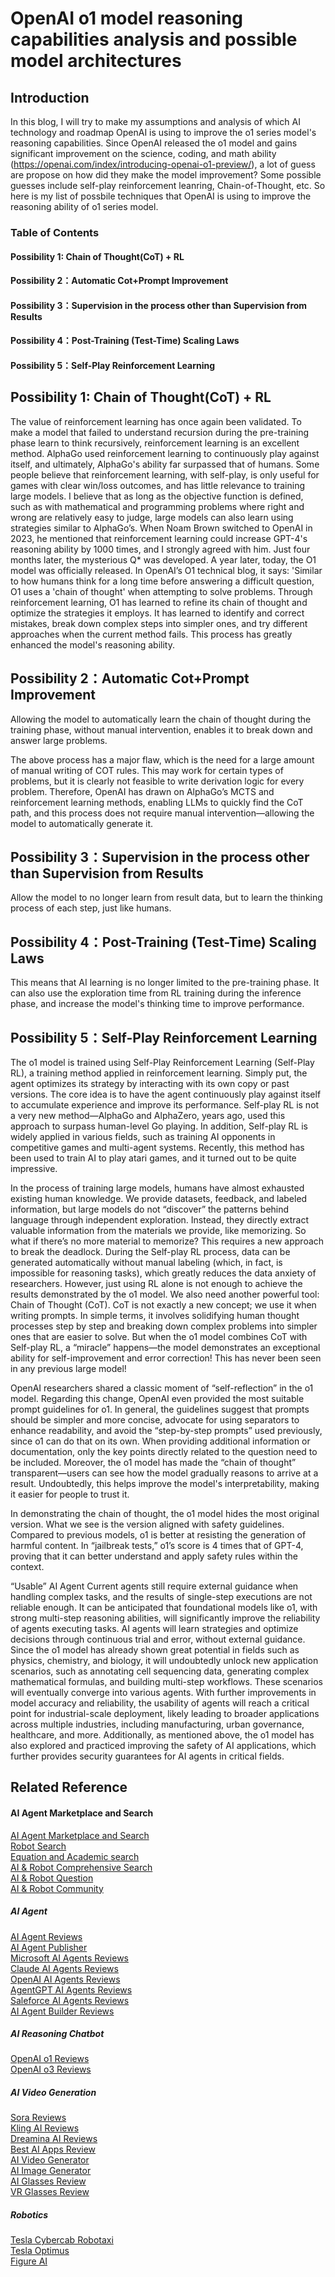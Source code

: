 # OpenAI o1 model reasoning capabilities analysis and possible model architectures

## Introduction
In this blog, I will try to make my assumptions and analysis of which AI technology and roadmap OpenAI is using to improve the o1 series model's reasoning capabilities. Since OpenAI released the o1 model and gains significant improvement on the science, coding, and math ability (https://openai.com/index/introducing-openai-o1-preview/), a lot of guess are propose on how did they make the model improvement? Some possible guesses include self-play reinforcement leanring, Chain-of-Thought, etc. So here is my list of possbile techniques that OpenAI is using to improve the reasoning ability of o1 series model.


### Table of Contents
#### Possibility 1: Chain of Thought(CoT) + RL
#### Possibility 2：Automatic Cot+Prompt Improvement
#### Possibility 3：Supervision in the process other than Supervision from Results
#### Possibility 4：Post-Training (Test-Time) Scaling Laws
#### Possibility 5：Self-Play Reinforcement Learning



## Possibility 1: Chain of Thought(CoT) + RL
The value of reinforcement learning has once again been validated. To make a model that failed to understand recursion during the pre-training phase learn to think recursively, reinforcement learning is an excellent method. AlphaGo used reinforcement learning to continuously play against itself, and ultimately, AlphaGo's ability far surpassed that of humans. Some people believe that reinforcement learning, with self-play, is only useful for games with clear win/loss outcomes, and has little relevance to training large models. I believe that as long as the objective function is defined, such as with mathematical and programming problems where right and wrong are relatively easy to judge, large models can also learn using strategies similar to AlphaGo’s. When Noam Brown switched to OpenAI in 2023, he mentioned that reinforcement learning could increase GPT-4's reasoning ability by 1000 times, and I strongly agreed with him. Just four months later, the mysterious Q* was developed. A year later, today, the O1 model was officially released. In OpenAI’s O1 technical blog, it says: 'Similar to how humans think for a long time before answering a difficult question, O1 uses a 'chain of thought' when attempting to solve problems. Through reinforcement learning, O1 has learned to refine its chain of thought and optimize the strategies it employs. It has learned to identify and correct mistakes, break down complex steps into simpler ones, and try different approaches when the current method fails. This process has greatly enhanced the model's reasoning ability.


## Possibility 2：Automatic Cot+Prompt Improvement

Allowing the model to automatically learn the chain of thought during the training phase, without manual intervention, enables it to break down and answer large problems.

The above process has a major flaw, which is the need for a large amount of manual writing of COT rules. This may work for certain types of problems, but it is clearly not feasible to write derivation logic for every problem. Therefore, OpenAI has drawn on AlphaGo’s MCTS and reinforcement learning methods, enabling LLMs to quickly find the CoT path, and this process does not require manual intervention—allowing the model to automatically generate it.


## Possibility 3：Supervision in the process other than Supervision from Results

Allow the model to no longer learn from result data, but to learn the thinking process of each step, just like humans.



## Possibility 4：Post-Training (Test-Time) Scaling Laws

This means that AI learning is no longer limited to the pre-training phase. It can also use the exploration time from RL training during the inference phase, and increase the model's thinking time to improve performance.


## Possibility 5：Self-Play Reinforcement Learning

The o1 model is trained using Self-Play Reinforcement Learning (Self-Play RL), a training method applied in reinforcement learning. Simply put, the agent optimizes its strategy by interacting with its own copy or past versions. The core idea is to have the agent continuously play against itself to accumulate experience and improve its performance. Self-play RL is not a very new method—AlphaGo and AlphaZero, years ago, used this approach to surpass human-level Go playing. In addition, Self-play RL is widely applied in various fields, such as training AI opponents in competitive games and multi-agent systems. Recently, this method has been used to train AI to play atari games, and it turned out to be quite impressive.

In the process of training large models, humans have almost exhausted existing human knowledge. We provide datasets, feedback, and labeled information, but large models do not “discover” the patterns behind language through independent exploration. Instead, they directly extract valuable information from the materials we provide, like memorizing. So what if there’s no more material to memorize? This requires a new approach to break the deadlock. During the Self-play RL process, data can be generated automatically without manual labeling (which, in fact, is impossible for reasoning tasks), which greatly reduces the data anxiety of researchers. However, just using RL alone is not enough to achieve the results demonstrated by the o1 model. We also need another powerful tool: Chain of Thought (CoT). CoT is not exactly a new concept; we use it when writing prompts. In simple terms, it involves solidifying human thought processes step by step and breaking down complex problems into simpler ones that are easier to solve. But when the o1 model combines CoT with Self-play RL, a “miracle” happens—the model demonstrates an exceptional ability for self-improvement and error correction! This has never been seen in any previous large model!

OpenAI researchers shared a classic moment of “self-reflection” in the o1 model. Regarding this change, OpenAI even provided the most suitable prompt guidelines for o1. In general, the guidelines suggest that prompts should be simpler and more concise, advocate for using separators to enhance readability, and avoid the “step-by-step prompts” used previously, since o1 can do that on its own. When providing additional information or documentation, only the key points directly related to the question need to be included. Moreover, the o1 model has made the “chain of thought” transparent—users can see how the model gradually reasons to arrive at a result. Undoubtedly, this helps improve the model's interpretability, making it easier for people to trust it.

In demonstrating the chain of thought, the o1 model hides the most original version. What we see is the version aligned with safety guidelines. Compared to previous models, o1 is better at resisting the generation of harmful content. In “jailbreak tests,” o1’s score is 4 times that of GPT-4, proving that it can better understand and apply safety rules within the context.

“Usable” AI Agent
Current agents still require external guidance when handling complex tasks, and the results of single-step executions are not reliable enough. It can be anticipated that foundational models like o1, with strong multi-step reasoning abilities, will significantly improve the reliability of agents executing tasks. AI agents will learn strategies and optimize decisions through continuous trial and error, without external guidance. Since the o1 model has already shown great potential in fields such as physics, chemistry, and biology, it will undoubtedly unlock new application scenarios, such as annotating cell sequencing data, generating complex mathematical formulas, and building multi-step workflows. These scenarios will eventually converge into various agents. With further improvements in model accuracy and reliability, the usability of agents will reach a critical point for industrial-scale deployment, likely leading to broader applications across multiple industries, including manufacturing, urban governance, healthcare, and more. Additionally, as mentioned above, the o1 model has also explored and practiced improving the safety of AI applications, which further provides security guarantees for AI agents in critical fields.


## Related Reference

#### AI Agent Marketplace and Search
[AI Agent Marketplace and Search](http://www.deepnlp.org/search/agent) <br>
[Robot Search](http://www.deepnlp.org/search/robot) <br>
[Equation and Academic search](http://www.deepnlp.org/search/equation) <br>
[AI & Robot Comprehensive Search](http://www.deepnlp.org/search) <br>
[AI & Robot Question](http://www.deepnlp.org/question) <br>
[AI & Robot Community](http://www.deepnlp.org/community) <br>
##### AI Agent
[AI Agent Reviews](http://www.deepnlp.org/store/ai-agent) <br>
[AI Agent Publisher](http://www.deepnlp.org/store/pub?category=ai-agent) <br>
[Microsoft AI Agents Reviews](http://www.deepnlp.org/store/pub/pub-microsoft-ai-agent) <br>
[Claude AI Agents Reviews](http://www.deepnlp.org/store/pub/pub-claude-ai-agent) <br>
[OpenAI AI Agents Reviews](http://www.deepnlp.org/store/pub/pub-openai-ai-agent) <br>
[AgentGPT AI Agents Reviews](http://www.deepnlp.org/store/pub/pub-agentgpt) <br>
[Saleforce AI Agents Reviews](http://www.deepnlp.org/store/pub/pub-salesforce-ai-agent) <br>
[AI Agent Builder Reviews](http://www.deepnlp.org/store/ai-agent/ai-agent-builder) <br>
##### AI Reasoning Chatbot
[OpenAI o1 Reviews](http://www.deepnlp.org/store/pub/pub-openai-o1) <br>
[OpenAI o3 Reviews](http://www.deepnlp.org/store/pub/pub-openai-o3) <br>
##### AI Video Generation
[Sora Reviews](http://www.deepnlp.org/store/pub/pub-sora) <br>
[Kling AI Reviews](http://www.deepnlp.org/store/pub/pub-kling-kwai) <br>
[Dreamina AI Reviews](http://www.deepnlp.org/store/pub/pub-dreamina-douyin) <br>
[Best AI Apps Review](http://www.deepnlp.org/store/pub) <br>
[AI Video Generator](http://www.deepnlp.org/store/video-generator) <br>
[AI Image Generator](http://www.deepnlp.org/store/image-generator) <br>
[AI Glasses Review](http://www.deepnlp.org/store/ai-glasses) <br>
[VR Glasses Review](http://www.deepnlp.org/store/vr-glasses) <br>
##### Robotics
[Tesla Cybercab Robotaxi](http://www.deepnlp.org/store/pub/pub-tesla-cybercab) <br>
[Tesla Optimus](http://www.deepnlp.org/store/pub/pub-tesla-optimus) <br>
[Figure AI](http://www.deepnlp.org/store/pub/pub-figure-ai) <br>
